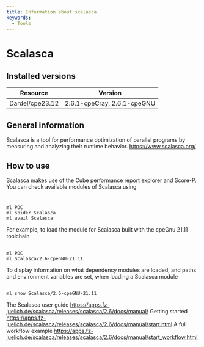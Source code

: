 ```yaml
---
title: Information about scalasca
keywords:
  - Tools
---
```

# Scalasca

## Installed versions

| Resource | Version |
|---|---|
| Dardel/cpe23.12 | 2.6.1-cpeCray, 2.6.1-cpeGNU |

## General information

Scalasca is a tool for performance optimization of parallel programs by measuring and analyzing their runtime behavior.
https://www.scalasca.org/

## How to use

Scalasca makes use of the Cube performance report explorer and Score-P. You can check available modules of Scalasca using

# 

```
ml PDC
ml spider Scalasca
ml avail Scalasca
```
For example, to load the module for Scalasca built with the cpeGnu 21.11 toolchain

## 

```
ml PDC
ml Scalasca/2.6-cpeGNU-21.11
```
To display information on what dependency modules are loaded, and paths and environment variables are set, when loading a
Scalasca module

## 

```
ml show Scalasca/2.6-cpeGNU-21.11
```
The Scalasca user guide
https://apps.fz-juelich.de/scalasca/releases/scalasca/2.6/docs/manual/
Getting started
https://apps.fz-juelich.de/scalasca/releases/scalasca/2.6/docs/manual/start.html
A full workflow example
https://apps.fz-juelich.de/scalasca/releases/scalasca/2.6/docs/manual/start_workflow.html

